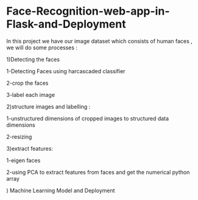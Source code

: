 # Face-Recognition-web-app-in-Flask-and-Deployment


In this project we have our image dataset which consists of human faces , we will do
some processes :

1)Detecting the faces

  1-Detecting Faces using harcascaded classifier

  2-crop the faces

  3-label each image

2)structure images and labelling :

  1-unstructured dimensions of cropped images to structured data dimensions

  2-resizing

3)extract features:

  1-eigen faces

  2-using PCA to extract features from faces and get the numerical python array


) Machine Learning Model and Deployment
